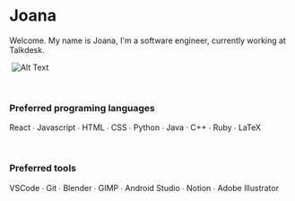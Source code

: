 # Joana

Welcome. My name is Joana, I'm a software engineer, currently working at Talkdesk.


<img align='center'> ![Alt Text](https://37.media.tumblr.com/a3c3717f7f8ae78a6a6b289630f3be63/tumblr_n5bm98ldmj1s307p6o1_500.gif) </img>

<br/>

### Preferred programing languages
React ∙ Javascript ∙ HTML ∙ CSS ∙ Python ∙ Java · C++ ∙ Ruby ∙ LaTeX

<br/>

### Preferred tools
VSCode ∙ Git ∙ Blender ∙ GIMP ∙ Android Studio ∙ Notion ∙ Adobe Illustrator

<!-- <br/>

### Soft skills
Organized ∙ Communicative ∙ Collaborative ∙ Compreensive ∙ Adaptable ∙ Creative

<br/>

### Hobbies
Photography  ∙  Painting ∙ Mega JoJo fan ∙ Music consumer ∙ Gym !>

<!-- 
<div id="header" align="center">
  <img src="https://media.giphy.com/media/rgfoCOqjvcuXX4RHvO/giphy.gif" width="200"/>
    <div id="badges">
        <a href="https://www.linkedin.com/in/paulabotelho/">
            <img src="https://img.shields.io/badge/LinkedIn-blue?style=for-the-badge&logo=linkedin&logoColor=white" alt="LinkedIn Badge"/>
        </a>
        <a href="https://twitter.com/paula_wandz">
            <img src="https://img.shields.io/badge/Twitter-blue?style=for-the-badge&logo=twitter&logoColor=white" alt="Twitter Badge"/>
        </a>
    </div>
</div>
<br>
--!>
